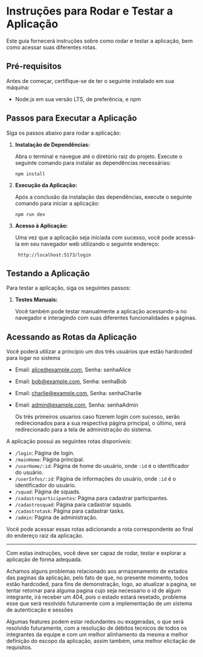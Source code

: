 # Instruções para Rodar e Testar a Aplicação

Este guia fornecerá instruções sobre como rodar e testar a aplicação, bem como acessar suas diferentes rotas.

## Pré-requisitos

Antes de começar, certifique-se de ter o seguinte instalado em sua máquina:

- Node.js em sua versão LTS, de preferência, e npm 

## Passos para Executar a Aplicação

Siga os passos abaixo para rodar a aplicação:

1. **Instalação de Dependências:**

   Abra o terminal e navegue até o diretório raiz do projeto. Execute o seguinte comando para instalar as dependências necessárias:

   ```
   npm install
   ```

2. **Execução da Aplicação:**

   Após a conclusão da instalação das dependências, execute o seguinte comando para iniciar a aplicação:

   ```
   npm run dev
   ```

3. **Acesso à Aplicação:**

   Uma vez que a aplicação seja iniciada com sucesso, você pode acessá-la em seu navegador web utilizando o seguinte endereço:

   ```
    http://localhost:5173/login
   ```

## Testando a Aplicação

Para testar a aplicação, siga os seguintes passos:

1. **Testes Manuais:**

   Você também pode testar manualmente a aplicação acessando-a no navegador e interagindo com suas diferentes funcionalidades e páginas.

## Acessando as Rotas da Aplicação
   Você poderá utilizar a principio um dos três usuários que estão hardcoded para logar no sistema

- Email: alice@example.com, Senha: senhaAlice
- Email: bob@example.com, Senha: senhaBob
- Email: charlie@example.com, Senha: senhaCharlie
- Email: admin@example.com, Senha: senhaAdmin

  Os três primeiros usuarios caso fizerem login com sucesso, serão redirecionados para a sua respectiva página principal,
  o último, será redirecionado para a tela de administração do sistema.

A aplicação possui as seguintes rotas disponíveis:

- `/login`: Página de login.
- `/mainHome`: Página principal.
- `/userHome/:id`: Página de home do usuário, onde `:id` é o identificador do usuário.
- `/userInfos/:id`: Página de informações do usuário, onde `:id` é o identificador do usuário.
- `/squad`: Página de squads.
- `/cadastroparticipantes`: Página para cadastrar participantes.
- `/cadastrosquad`: Página para cadastrar squads.
- `/cadastrotask`: Página para cadastrar tasks.
- `/admin`: Página de administração.

Você pode acessar essas rotas adicionando a rota correspondente ao final do endereço raiz da aplicação.

---

Com estas instruções, você deve ser capaz de rodar, testar e explorar a aplicação de forma adequada.

Achamos alguns problemas relacionado aos armazenamento de estados das paginas da aplicação, pelo fato de que, no presente momento, todos estão hardcoded, para fins de demonstração,
logo, ao atualizar a pagina, se tentar retornar para alguma pagina cujo seja necessario o id de algum integrante, irá receber um 404, pois o estado estará
resetado, problema esse que será resolvido futuramente com a implementação de um sistema de autenticação e sessões

Algumas features podem estar redundantes ou exageradas, o que será resolvido futuramente, com a resolução de débitos tecnicos de todos os integrantes da equipe
e com um melhor alinhamento da mesma e melhor definição do escopo da aplicação, assim também, uma melhor elicitação de requisitos.

